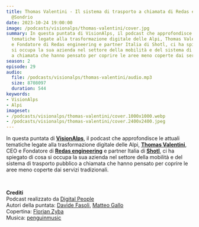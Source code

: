 ```yaml
---
title: Thomas Valentini - Il sistema di trasporto a chiamata di Redas engineering
  @Sondrio
date: 2023-10-24 19:00:00
image: /podcasts/visionalps/thomas-valentini/cover.jpg
summary: In questa puntata di VisionAlps, il podcast che approfondisce le attuali
  tematiche legate alla trasformazione digitale delle Alpi, Thomas Valentini, CEO
  e Fondatore di Redas engineering e partner Italia di Shotl, ci ha spiegato di cosa
  si occupa la sua azienda nel settore della mobilità e del sistema di trasporto pubblico
  a chiamata che hanno pensato per coprire le aree meno coperte dai servizi tradizionali.
season: 2
episode: 29
audio:
  file: /podcasts/visionalps/thomas-valentini/audio.mp3
  size: 8708097
  duration: 544
keywords:
- VisionAlps
- Alpi
imageset:
- /podcasts/visionalps/thomas-valentini/cover.1000x1000.webp
- /podcasts/visionalps/thomas-valentini/cover.2400x2400.jpeg
---
```


In questa puntata di **[VisionAlps](https://www.visionalps.com/)**, il podcast che approfondisce le attuali tematiche legate alla trasformazione digitale delle Alpi, **[Thomas Valentini](https://www.linkedin.com/in/thomasvalentini?originalSubdomain=it)**, CEO e Fondatore di **[Redas engineering](https://www.redasengineering.it/)** e partner Italia di **[Shotl](https://shotl.com/)**, ci ha spiegato di cosa si occupa la sua azienda nel settore della mobilità e del sistema di trasporto pubblico a chiamata che hanno pensato per coprire le aree meno coperte dai servizi tradizionali.

<br>

**Crediti**<br>
Podcast realizzato da [Digital People](https://w3id.org/digitalpeople)<br>
Autori della puntata: [Davide Fasoli](https://www.linkedin.com/in/davide-fasoli-2b3246179/), [Matteo Gallo](https://www.linkedin.com/in/matteo-gallo-4a5ab31a8/)<br>
Copertina: [Florian Zyba](https://www.linkedin.com/in/florian-zyba/)<br>
Musica: [penguinmusic](https://pixabay.com/users/penguinmusic-24940186/)